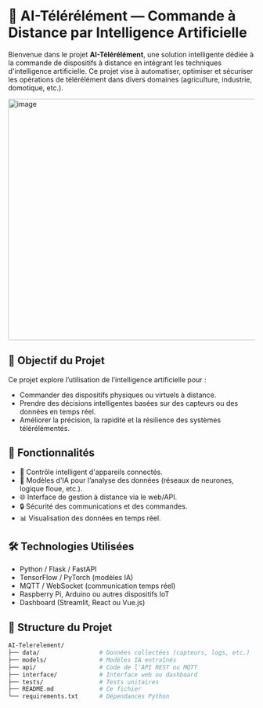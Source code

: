 # 📡 AI-Télérélément — Commande à Distance par Intelligence Artificielle

Bienvenue dans le projet **AI-Télérélément**, une solution intelligente dédiée à la commande de dispositifs à distance en intégrant les techniques d'intelligence artificielle. Ce projet vise à automatiser, optimiser et sécuriser les opérations de télérélément dans divers domaines (agriculture, industrie, domotique, etc.).


<img width="1025" height="492" alt="image" src="https://github.com/user-attachments/assets/df0203d1-074d-4615-a69f-af83f6e24353" />

## 🧠 Objectif du Projet

Ce projet explore l’utilisation de l’intelligence artificielle pour :
- Commander des dispositifs physiques ou virtuels à distance.
- Prendre des décisions intelligentes basées sur des capteurs ou des données en temps réel.
- Améliorer la précision, la rapidité et la résilience des systèmes télérélémentés.

## 🚀 Fonctionnalités

- 🔌 Contrôle intelligent d'appareils connectés.
- 🤖 Modèles d'IA pour l’analyse des données (réseaux de neurones, logique floue, etc.).
- 🌐 Interface de gestion à distance via le web/API.
- 🔒 Sécurité des communications et des commandes.
- 📊 Visualisation des données en temps réel.

## 🛠️ Technologies Utilisées

- Python / Flask / FastAPI
- TensorFlow / PyTorch (modèles IA)
- MQTT / WebSocket (communication temps réel)
- Raspberry Pi, Arduino ou autres dispositifs IoT
- Dashboard (Streamlit, React ou Vue.js)

## 📁 Structure du Projet

```bash
AI-Telerelement/
├── data/                 # Données collectées (capteurs, logs, etc.)
├── models/               # Modèles IA entraînés
├── api/                  # Code de l'API REST ou MQTT
├── interface/            # Interface web ou dashboard
├── tests/                # Tests unitaires
├── README.md             # Ce fichier
└── requirements.txt      # Dépendances Python
